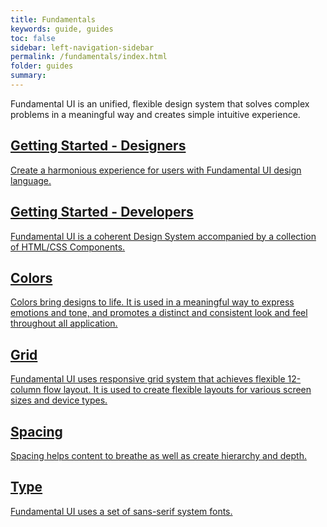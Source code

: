 ```yaml
---
title: Fundamentals
keywords: guide, guides
toc: false
sidebar: left-navigation-sidebar
permalink: /fundamentals/index.html
folder: guides
summary:
---
```


<p>Fundamental UI is an unified, flexible design system that solves complex
problems in a meaningful way and creates simple intuitive experience.
</p>

<div class="fd-tile-grid fd-tile-grid--2col docs-tiles">
    <a class="fd-tile" role="button" href="getting-started-designers.html">
        <div class="fd-tile__content">
             <h2 class="fd-tile__header">
                 Getting Started - Designers
             </h2>
            <p class="fd-tile__description">
                Create a harmonious experience for users with Fundamental UI design language.
            </p>
        </div>
    </a>
    <a class="fd-tile" role="button" href="getting-started-developers.html">
        <div class="fd-tile__content">
             <h2 class="fd-tile__header">
                 Getting Started - Developers
             </h2>
             <p class="fd-tile__description">
                 Fundamental UI is a coherent Design System accompanied by a collection of HTML/CSS Components.
             </p>
        </div>
    </a>
    <a class="fd-tile" role="button" href="colors.html">
        <div class="fd-tile__content">
             <h2 class="fd-tile__header">
                 Colors
             </h2>
             <p class="fd-tile__description">
                 Colors bring designs to life. It is used in a meaningful way to express emotions and tone, and promotes a distinct and consistent look and feel throughout all application.
             </p>
        </div>
    </a>
    <a class="fd-tile" role="button" href="grid.html">
        <div class="fd-tile__content">
             <h2 class="fd-tile__header">
                 Grid
             </h2>
             <p class="fd-tile__description">
                 Fundamental UI uses responsive grid system that achieves flexible 12-column flow layout. It is used to create flexible layouts for various screen sizes and device types.
             </p>
        </div>
    </a>
    <a class="fd-tile" role="button" href="spacing.html">
        <div class="fd-tile__content">
             <h2 class="fd-tile__header">
                 Spacing
             </h2>
             <p class="fd-tile__description">
                 Spacing helps content to breathe as well as create hierarchy and depth.
             </p>
        </div>
    </a>
    <a class="fd-tile" role="button" href="type.html">
        <div class="fd-tile__content">
             <h2 class="fd-tile__header">
                 Type
             </h2>
             <p class="fd-tile__description">
                 Fundamental UI uses a set of sans-serif system fonts.
             </p>
        </div>
    </a>
</div>
